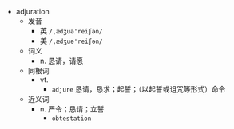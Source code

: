 - adjuration
  - 发音
    - 英 `/ˌædʒuə'reiʃən/`
    - 美 `/,ædʒuə'reiʃən/`
  - 词义
    - n. 恳请，请愿
  - 同根词
    - vt.
      - `adjure` 恳请，恳求；起誓；（以起誓或诅咒等形式）命令
  - 近义词
    - n. 严令；恳请；立誓
      - `obtestation`
